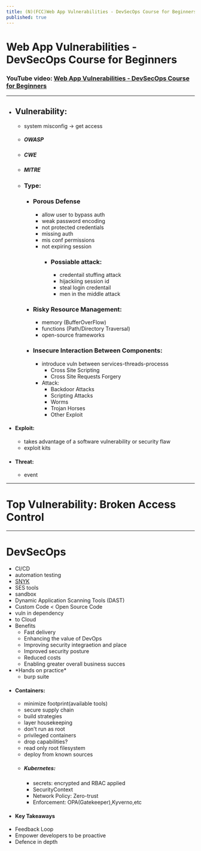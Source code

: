 ```yaml
---
title: (N)(FCC)Web App Vulnerabilities - DevSecOps Course for Beginners
published: true
---
```


# Web App Vulnerabilities - DevSecOps Course for Beginners
### YouTube video: [Web App Vulnerabilities - DevSecOps Course for Beginners](https://www.youtube.com/watch?v=F5KJVuii0Yw)

----
- ## Vulnerability:
	- system misconfig -> get access
	- ##### OWASP
	- ##### CWE
	- ##### MITRE
	- ###  Type:
		- ### Porous Defense
			- allow user to bypass auth
			- weak password encoding
			- not protected credentials
			- missing auth
			- mis conf permissions
			- not expiring session
				- ### Possiable attack:
					- credentail stuffing attack
					- hijackiing session id 
					- steal login credentail
					- men in the middle attack
		- ### Risky Resource Management:
			- memory (BufferOverFlow)
			- functions (Path/Directory Traversal)
			- open-source frameworks
		- ### Insecure Interaction Between Components:
			- introduce vuln between services-threads-processs
				- Cross Site Scripting
				- Cross Site Requests Forgery
			- Attack:
				- Backdoor Attacks
				- Scripting Attacks
				- Worms
				- Trojan Horses
				- Other Exploit
- #### Exploit:
	- takes advantage of a software vulnerability or security flaw
	- exploit kits
- #### Threat:
	- event 

----
# Top Vulnerability: Broken Access Control 
----
# DevSecOps
- CI/CD
- automation testing
- [SNYK](https://snyk.io/)
- SES tools
- sandbox
- Dynamic Application Scanning Tools (DAST)
- Custom Code < Open Source Code
- vuln in dependency
- to Cloud
- Benefits 
	- Fast delivery 
	- Enhancing the value of DevOps
	- Improving security integraetion and place
	- Improved security posture
	- Reduced costs
	- Enabling greater overall business succes
- \*Hands on practice*
	- burp suite
- #### Containers:
	- minimize footprint(available tools)
	- secure supply chain
	- build strategies
	- layer housekeeping
	- don't run as root
	- privileged containers
	- drop capabilities?
	- read only root filesystem
	- deploy from known sources
	- ##### Kubernetes:
		- secrets: encrypted and RBAC applied
		- SecurityContext 
		- Network Policy: Zero-trust
		- Enforcement: OPA(Gatekeeper),Kyverno,etc
- #### Key Takeaways
- Feedback Loop
- Empower developers to be proactive
- Defence in depth